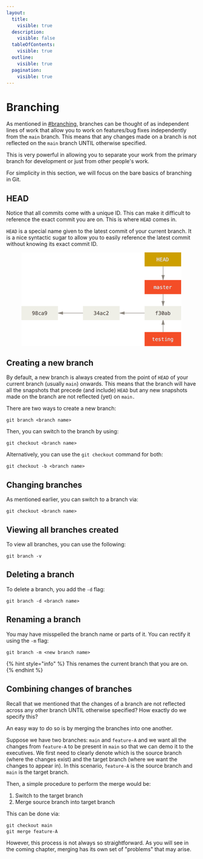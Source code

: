 ```yaml
---
layout:
  title:
    visible: true
  description:
    visible: false
  tableOfContents:
    visible: true
  outline:
    visible: true
  pagination:
    visible: true
---
```


# Branching

As mentioned in [#branching](fundamentals-of-git.md#branching "mention"), branches can be thought of as independent lines of work that allow you to work on features/bug fixes independently from the `main` branch. This means that any changes made on a branch is not reflected on the `main` branch UNTIL otherwise specified.

This is very powerful in allowing you to separate your work from the primary branch for development or just from other people's work.

For simplicity in this section, we will focus on the bare basics of branching in Git.

## HEAD

Notice that all commits come with a unique ID. This can make it difficult to reference the exact commit you are on. This is where `HEAD` comes in.

`HEAD` is a special name given to the latest commit of your current branch. It is a nice syntactic sugar to allow you to easily reference the latest commit without knowing its exact commit ID.

<figure><img src="../.gitbook/assets/image (1).png" alt="" width="563"><figcaption></figcaption></figure>

## Creating a new branch

By default, a new branch is always created from the point of `HEAD` of your current branch (usually `main`) onwards. This means that the branch will have all the snapshots that precede (and include) `HEAD` but any new snapshots made on the branch are not reflected (yet) on `main.`

There are two ways to create a new branch:

```
git branch <branch name>
```

Then, you can switch to the branch by using:

```
git checkout <branch name>
```

Alternatively, you can use the `git checkout` command for both:

```
git checkout -b <branch name>
```

## Changing branches

As mentioned earlier, you can switch to a branch via:

```
git checkout <branch name>
```

## Viewing all branches created

To view all branches, you can use the following:

```
git branch -v
```

## Deleting a branch

To delete a branch, you add the `-d` flag:

```
git branch -d <branch name>
```

## Renaming a branch

You may have misspelled the branch name or parts of it. You can rectify it using the `-m` flag:

```
git branch -m <new branch name>
```

{% hint style="info" %}
This renames the current branch that you are on.
{% endhint %}

## Combining changes of branches

Recall that we mentioned that the changes of a branch are not reflected across any other branch UNTIL otherwise specified? How exactly do we specify this?

An easy way to do so is by merging the branches into one another.

Suppose we have two branches: `main` and `feature-A` and we want all the changes from `feature-A` to be present in `main` so that we can demo it to the executives. We first need to clearly denote which is the source branch (where the changes exist) and the target branch (where we want the changes to appear in). In this scenario, `feature-A` is the source branch and `main` is the target branch.

Then, a simple procedure to perform the merge would be:

1. Switch to the target branch
2. Merge source branch into target branch

This can be done via:

```
git checkout main
git merge feature-A
```

However, this process is not always so straightforward. As you will see in the coming chapter, merging has its own set of "problems" that may arise.
